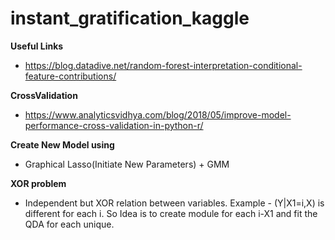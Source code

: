 # instant_gratification_kaggle

**Useful Links**
- https://blog.datadive.net/random-forest-interpretation-conditional-feature-contributions/

**CrossValidation**
- https://www.analyticsvidhya.com/blog/2018/05/improve-model-performance-cross-validation-in-python-r/


**Create New Model using** 
- Graphical Lasso(Initiate New Parameters) + GMM

**XOR problem**
- Independent but XOR relation between variables. Example - (Y|X1=i,X) is different for each i. So Idea is to create module for each i-X1 and fit the QDA for each unique. 

